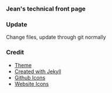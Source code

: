 ### Jean's technical front page


### Update
Change files, update through git normally 

### Credit

* [Theme](https://github.com/jamigibbs/phantom)
* [Created with Jekyll](http://jekyllrb.com/)
* [Github Icons](http://www.webpagefx.com/tools/emoji-cheat-sheet/)
* [Website Icons](http://fontawesome.io/icons/)